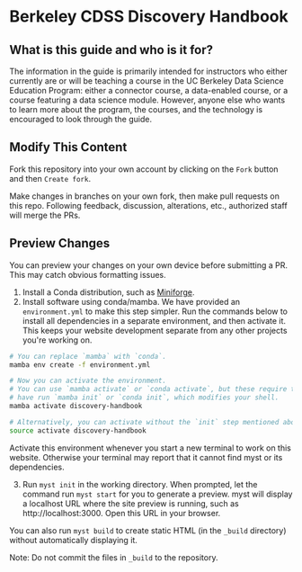 # Berkeley CDSS Discovery Handbook

## What is this guide and who is it for?

The information in the guide is primarily intended for instructors who either currently are or will be teaching a course in the UC Berkeley Data Science Education Program: either a connector course, a data-enabled course, or a course featuring a data science module. However, anyone else who wants to learn more about the program, the courses, and the technology is encouraged to look through the guide.

## Modify This Content

Fork this repository into your own account by clicking on the `Fork` button and then `Create fork`.

Make changes in branches on your own fork, then make pull requests on this repo. Following feedback, discussion, alterations, etc., authorized staff will merge the PRs.

## Preview Changes

You can preview your changes on your own device before submitting a PR. This may catch obvious formatting issues.

1. Install a Conda distribution, such as [Miniforge](https://conda-forge.org/miniforge).
2. Install software using conda/mamba. We have provided an `environment.yml` to make this step simpler. Run the commands below to install all dependencies in a separate environment, and then activate it. This keeps your website development separate from any other projects you're working on.
```bash
# You can replace `mamba` with `conda`.
mamba env create -f environment.yml

# Now you can activate the environment.
# You can use `mamba activate` or `conda activate`, but these require that you
# have run `mamba init` or `conda init`, which modifies your shell.
mamba activate discovery-handbook

# Alternatively, you can activate without the `init` step mentioned above.
source activate discovery-handbook
```

Activate this environment whenever you start a new terminal to work on this website. Otherwise your terminal may report that it cannot find myst or its dependencies.

3. Run `myst init` in the working directory. When prompted, let the command run `myst start` for you to generate a preview. myst will display a localhost URL where the site preview is running, such as http://localhost:3000. Open this URL in your browser.

You can also run `myst build` to create static HTML (in the `_build` directory) without automatically displaying it.

Note: Do not commit the files in `_build` to the repository.
